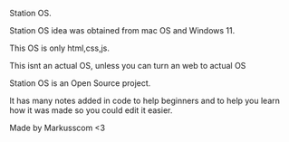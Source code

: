 Station OS.

Station OS idea was obtained from mac OS and Windows 11.

This OS is only html,css,js.

This isnt an actual OS, unless you can turn an web to actual OS

Station OS is an Open Source project.

It has many notes added in code to help beginners and to help you learn how it was made so you could edit it easier.

Made by Markusscom <3
 
